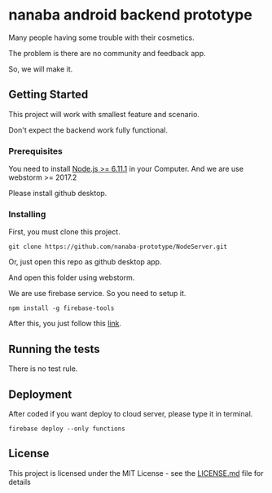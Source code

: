 # nanaba android backend prototype

Many people having some trouble with their cosmetics.

The problem is there are no community and feedback app.

So, we will make it.

## Getting Started

This project will work with smallest feature and scenario.

Don't expect the backend work fully functional.

### Prerequisites

You need to install [Node.js >= 6.11.1](https://nodejs.org/en/) in your Computer.
And we are use webstorm >= 2017.2

Please install github desktop.

### Installing

First, you must clone this project.

```
git clone https://github.com/nanaba-prototype/NodeServer.git
```

Or, just open this repo as github desktop app.

And open this folder using webstorm.

We are use firebase service. So you need to setup it.

```
npm install -g firebase-tools
```

After this, you just follow this [link](https://firebase.google.com/docs/functions/get-started?authuser=0).

## Running the tests

There is no test rule.

## Deployment

After coded if you want deploy to cloud server, please type it in terminal.
```
firebase deploy --only functions
```

## License

This project is licensed under the MIT License - see the [LICENSE.md](LICENSE) file for details
